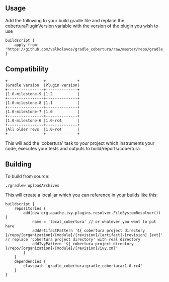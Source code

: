 Usage
-----
Add the following to your build.gradle file and replace the coberturaPluginVersion variable with the version of the plugin you wish to use

    buildscript {
        apply from: 'https://github.com/valkolovos/gradle_cobertura/raw/master/repo/gradle_cobertura/gradle_cobertura/${coberturaPluginVersion}/coberturainit.gradle'
    }

Compatibility
-------------

    +----------------+--------------+
    |Gradle Version  |Plugin version|
    +----------------+--------------+
    |1.0-milestone-9 |1.2           |
    +----------------+--------------+
    |1.0-milestone-8 |1.1           |
    +----------------+--------------+
    |1.0-milestone-7 |1.0           |
    +----------------+--------------+
    |1.0-milestone-6 |1.0-rc4       |
    +----------------+--------------+
    |All older revs  |1.0-rc4       |
    +----------------+--------------+

This will add the 'cobertura' task to your project which instruments your code, executes your tests and outputs to build/reports/cobertura.

Building
--------
To build from source:

    ./gradlew uploadArchives

This will create a local jar which you can reference in your builds like this:

    buildscript {
        repositories {
            add(new org.apache.ivy.plugins.resolver.FileSystemResolver()) {
                name = 'local_cobertura' // or whatever you want to put here
                addArtifactPattern '${ cobertura project directory }/repo/[organization]/[module]/[revision]/[artifact]-[revision].[ext]' // replace 'cobertura project directory' with real directory
                addIvyPattern '${ cobertura project directory }/repo/[organization]/[module]/[revision]/ivy.xml'
            }
        }
        dependencies {
            classpath 'gradle_cobertura:gradle_cobertura:1.0-rc4'
        }
    }

